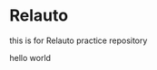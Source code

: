 # Relauto
this is for Relauto practice repository
<!-- BEGIN ANSIBLE MANAGED BLOCK --->
hello world
<!-- END ANSIBLE MANAGED BLOCK --->
